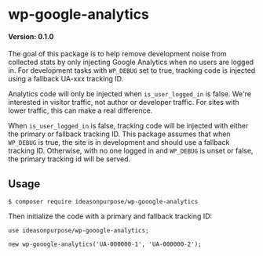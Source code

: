 # wp-google-analytics

#### Version: 0.1.0

The goal of this package is to help remove development noise from collected stats by only injecting Google Analytics when no users are logged in. For development tasks with `WP_DEBUG` set to true, tracking code is injected using a fallback UA-xxx tracking ID. 

Analytics code will only be injected when `is_user_logged_in` is false. We're interested in visitor traffic, not author or developer traffic. For sites with lower traffic, this can make a real difference.

When `is_user_logged_in` is false, tracking code will be injected with either the primary or fallback tracking ID. This package assumes that when `WP_DEBUG` is true, the site is in development and should use a fallback tracking ID. Otherwise, with no one logged in and `WP_DEBUG` is unset or false, the primary tracking id will be served. 

## Usage

```
$ composer require ideasonpurpose/wp-gooogle-analytics
```

Then initialize the code with a primary and fallback tracking ID:
```
use ideasonpurpose/wp-gooogle-analytics;

new wp-gooogle-analytics('UA-000000-1', 'UA-000000-2');
```

